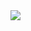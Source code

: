 <img src="https://github.com/samumakinen/ot-harjoitustyo/master/documentation/resources/ui_draft_1.0.png">
